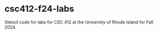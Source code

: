 # csc412-f24-labs

Stencil code for labs for CSC 412 at the University of Rhode Island for Fall 2024.
